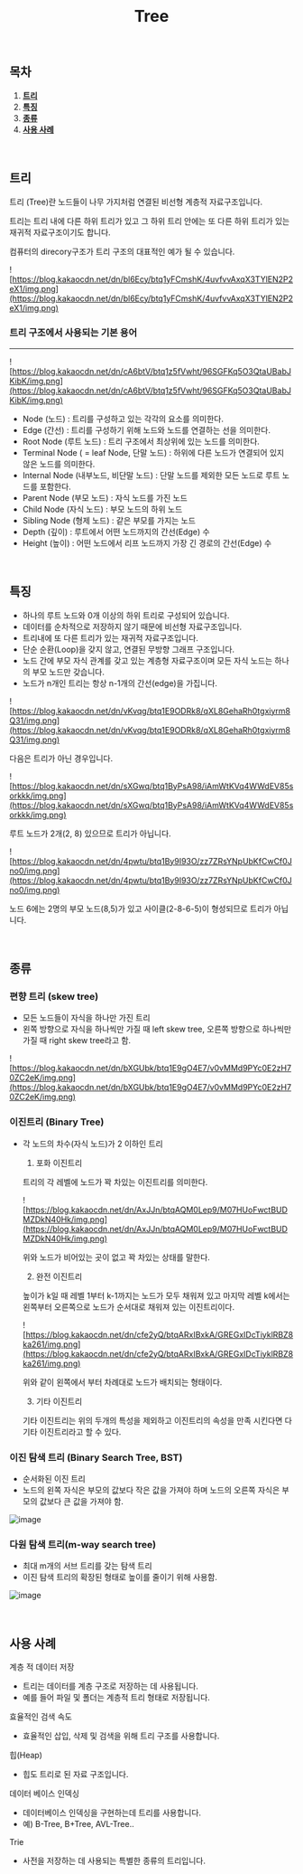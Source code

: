<div align="center">
  <br />
  <h1>Tree</h1>
  <br />
</div>

## 목차

1. [**트리**](#1)
2. [**특징**](#2)
3. [**종류**](#3)
4. [**사용 사례**](#4)


<br />

<div id="1"></div>

## 트리

트리 (Tree)란 노드들이 나무 가지처럼 연결된 비선형 계층적 자료구조입니다.

트리는 트리 내에 다른 하위 트리가 있고 그 하위 트리 안에는 또 다른 하위 트리가 있는 재귀적 자료구조이기도 합니다.

컴퓨터의 direcory구조가 트리 구조의 대표적인 예가 될 수 있습니다.

![https://blog.kakaocdn.net/dn/bl6Ecy/btq1yFCmshK/4uvfvvAxqX3TYlEN2P2eX1/img.png](https://blog.kakaocdn.net/dn/bl6Ecy/btq1yFCmshK/4uvfvvAxqX3TYlEN2P2eX1/img.png)

### 트리 구조에서 사용되는 기본 용어

---

![https://blog.kakaocdn.net/dn/cA6btV/btq1z5fVwht/96SGFKq5O3QtaUBabJKibK/img.png](https://blog.kakaocdn.net/dn/cA6btV/btq1z5fVwht/96SGFKq5O3QtaUBabJKibK/img.png)

- Node (노드) : 트리를 구성하고 있는 각각의 요소를 의미한다.
- Edge (간선) : 트리를 구성하기 위해 노드와 노드를 연결하는 선을 의미한다.
- Root Node (루트 노드) : 트리 구조에서 최상위에 있는 노드를 의미한다.
- Terminal Node ( = leaf Node, 단말 노드) : 하위에 다른 노드가 연결되어 있지 않은 노드를 의미한다.
- Internal Node (내부노드, 비단말 노드) : 단말 노드를 제외한 모든 노드로 루트 노드를 포함한다.
- Parent Node (부모 노드) : 자식 노드를 가진 노드
- Child Node (자식 노드) : 부모 노드의 하위 노드
- Sibling Node (형제 노드) : 같은 부모를 가지는 노드
- Depth (깊이) : 루트에서 어떤 노드까지의 간선(Edge) 수
- Height (높이) : 어떤 노드에서 리프 노드까지 가장 긴 경로의 간선(Edge) 수

<br />

<div id="2"></div>

## 특징

- 하나의 루트 노드와 0개 이상의 하위 트리로 구성되어 있습니다.
- 데이터를 순차적으로 저장하지 않기 때문에 비선형 자료구조입니다.
- 트리내에 또 다른 트리가 있는 재귀적 자료구조입니다.
- 단순 순환(Loop)을 갖지 않고, 연결된 무방향 그래프 구조입니다.
- 노드 간에 부모 자식 관계를 갖고 있는 계층형 자료구조이며 모든 자식 노드는 하나의 부모 노드만 갖습니다.
- 노드가 n개인 트리는 항상 n-1개의 간선(edge)을 가집니다.

![https://blog.kakaocdn.net/dn/vKvqg/btq1E9ODRk8/qXL8GehaRh0tgxiyrm8Q31/img.png](https://blog.kakaocdn.net/dn/vKvqg/btq1E9ODRk8/qXL8GehaRh0tgxiyrm8Q31/img.png)

다음은 트리가 아닌 경우입니다.

![https://blog.kakaocdn.net/dn/sXGwq/btq1ByPsA98/iAmWtKVq4WWdEV85sorkkk/img.png](https://blog.kakaocdn.net/dn/sXGwq/btq1ByPsA98/iAmWtKVq4WWdEV85sorkkk/img.png)

루트 노드가 2개(2, 8) 있으므로 트리가 아닙니다.

![https://blog.kakaocdn.net/dn/4pwtu/btq1By9I93O/zz7ZRsYNpUbKfCwCf0Jno0/img.png](https://blog.kakaocdn.net/dn/4pwtu/btq1By9I93O/zz7ZRsYNpUbKfCwCf0Jno0/img.png)

노드 6에는 2명의 부모 노드(8,5)가 있고 사이클(2-8-6-5)이 형성되므로 트리가 아닙니다.

<br />

<div id="3"></div>

## 종류

### 편향 트리 (skew tree)

- 모든 노드들이 자식을 하나만 가진 트리
- 왼쪽 방향으로 자식을 하나씩만 가질 때 left skew tree, 오른쪽 방향으로 하나씩만 가질 때 right skew tree라고 함.

![https://blog.kakaocdn.net/dn/bXGUbk/btq1E9gO4E7/v0vMMd9PYc0E2zH70ZC2eK/img.png](https://blog.kakaocdn.net/dn/bXGUbk/btq1E9gO4E7/v0vMMd9PYc0E2zH70ZC2eK/img.png)

### 이진트리 (Binary Tree)

- 각 노드의 차수(자식 노드)가 2 이하인 트리
    
    1. 포화 이진트리
    
    트리의 각 레벨에 노드가 꽉 차있는 이진트리를 의미한다.
    
    ![https://blog.kakaocdn.net/dn/AxJJn/btqAQM0Lep9/M07HUoFwctBUDMZDkN40Hk/img.png](https://blog.kakaocdn.net/dn/AxJJn/btqAQM0Lep9/M07HUoFwctBUDMZDkN40Hk/img.png)
    
    위와 노드가 비어있는 곳이 없고 꽉 차있는 상태를 말한다.
    
    2. 완전 이진트리
    
    높이가 k일 때 레벨 1부터 k-1까지는 노드가 모두 채워져 있고 마지막 레벨 k에서는 왼쪽부터 오른쪽으로 노드가 순서대로 채워져 있는 이진트리이다.
    
    ![https://blog.kakaocdn.net/dn/cfe2yQ/btqARxIBxkA/GREGxIDcTiyklRBZ8ka261/img.png](https://blog.kakaocdn.net/dn/cfe2yQ/btqARxIBxkA/GREGxIDcTiyklRBZ8ka261/img.png)
    
    위와 같이 왼쪽에서 부터 차례대로 노드가 배치되는 형태이다.
    
    3. 기타 이진트리
    
    기타 이진트리는 위의 두개의 특성을 제외하고 이진트리의 속성을 만족 시킨다면 다 기타 이진트리라고 할 수 있다.
    

### 이진 탐색 트리 (Binary Search Tree, BST)

- 순서화된 이진 트리
- 노드의 왼쪽 자식은 부모의 값보다 작은 값을 가져야 하며 노드의 오른쪽 자식은 부모의 값보다 큰 값을 가져야 함.

![image](https://user-images.githubusercontent.com/56222478/147184786-2503f507-003e-43ea-b97d-8c841295f23e.png)


### 다원 탐색 트리(m-way search tree)

- 최대 m개의 서브 트리를 갖는 탐색 트리
- 이진 탐색 트리의 확장된 형태로 높이를 줄이기 위해 사용함.

![image](https://user-images.githubusercontent.com/56222478/147184823-1dc95d39-47c0-4d12-948d-a287dd1a47af.png)

<br />

<div id="4"></div>

## 사용 사례

계층 적 데이터 저장

- 트리는 데이터를 계층 구조로 저장하는 데 사용됩니다.
- 예를 들어 파일 및 폴더는 계층적 트리 형태로 저장됩니다.

효율적인 검색 속도

- 효율적인 삽입, 삭제 및 검색을 위해 트리 구조를 사용합니다.

힙(Heap)

- 힙도 트리로 된 자료 구조입니다.

데이터 베이스 인덱싱

- 데이터베이스 인덱싱을 구현하는데 트리를 사용합니다.
- 예) B-Tree, B+Tree, AVL-Tree..

Trie

- 사전을 저장하는 데 사용되는 특별한 종류의 트리입니다.
